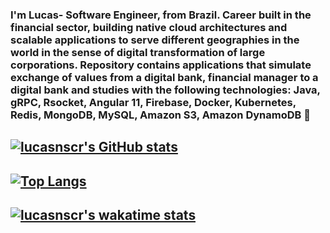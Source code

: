 ### I'm Lucas- Software Engineer, from Brazil. Career built in the financial sector, building native cloud architectures and scalable applications to serve different geographies in the world in the sense of digital transformation of large corporations. Repository contains applications that simulate exchange of values from a digital bank, financial manager to a digital bank and studies with the following technologies: Java, gRPC, Rsocket, Angular 11, Firebase, Docker, Kubernetes, Redis, MongoDB, MySQL, Amazon S3, Amazon DynamoDB 👋


## [![lucasnscr's GitHub stats](https://github-readme-stats.vercel.app/api?username=lucasnscr)](https://github.com/lucasnscr/github-readme-stats)
## [![Top Langs](https://github-readme-stats.vercel.app/api/top-langs/?username=lucasnscr&layout=compact)](https://github.com/lucasnscr/github-readme-stats)
## [![lucasnscr's wakatime stats](https://github-readme-stats.vercel.app/api/wakatime?username=lucasnscr)](https://github.com/anuraghazra/github-readme-stats)
